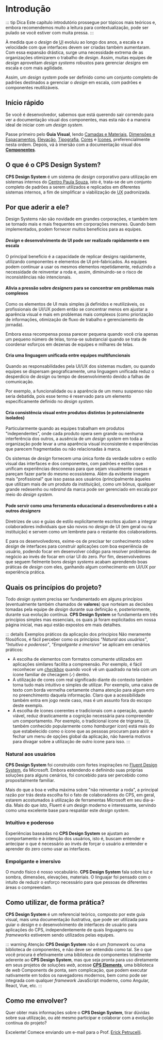 # Introdução

::: tip Dica
Este capítulo introdutório prossegue por tópicos mais teóricos e, embora recomendemos muito a leitura para contextualização, pode ser pulado se você estiver com muita pressa.
:::

À medida que o _design_ de <abbr title="User Interface">UI</abbr> evoluiu ao longo dos anos, a escala e a velocidade com que interfaces devem ser criadas também aumentaram. Com essa expansão drástica, surge uma necessidade extrema de as organizações otimizarem o trabalho de _design_. Assim, muitas equipes de _design_ aproveitam _design systems_ robustos para gerenciar _designs_ em escala e com mais agilidade.

Assim, um _design system_ pode ser definido como um conjunto completo de padrões destinados a gerenciar o _design_ em escala, com padrões e componentes reutilizáveis.

## Início rápido

Se você é desenvolvedor, sabemos que está querendo sair correndo para ver a documentação visual dos componentes, mas esta não é a maneira ideal de iniciar com um _design system_.

Passe primeiro pelo **Guia Visual**, lendo [Camadas e Materiais](./camadas-e-materiais.md), [Dimensões e Espaçamentos](./dimensoes-e-espacamentos.md), [Elevação](./elevacao.md), [Tipografia](./tipografia.md), [Cores](./cores.md) e [Ícones](./camadas-e-materiais.md), preferencialmente nesta ordem. Depois, vá à imersão com a documentação visual dos [**Componentes**](../componentes/).

## O que é o CPS Design System?

**CPS Design System** é um sistema de _design_ corporativo para utilização em sistemas internos do [Centro Paula Souza](https://www.cps.sp.gov.br/), isto é, trata-se de um conjunto completo de padrões a serem utilizados e replicados em diferentes sistemas internos, a fim de simplificar a viabilização de <abbr title="User Experience">UX</abbr> padronizada.

## Por que aderir a ele?

Design Systems não são novidade em grandes corporações, e também tem se tornado mais e mais frequentes em corporações menores. Quando bem implementados, podem fornecer muitos benefícios para as equipes.

#### _Design_ e desenvolvimento de UI pode ser realizado rapidamente e em escala

O principal benefício é a capacidade de replicar designs rapidamente, utilizando componentes e elementos de UI pré-fabricados. As equipes podem continuar a usar os mesmos elementos repetidamente, reduzindo a necessidade de reinventar a roda e, assim, diminuindo-se o risco de inconsistências não intencionais.

#### Alivia a pressão sobre _designers_ para se concentrar em problemas mais complexos

Como os elementos de UI mais simples já definidos e reutilizáveis, os profissionais de UI/UX podem então se concentrar menos em ajustar a aparência visual e mais em problemas mais complexos (como priorização de informações, otimização de fluxo de trabalho e gerenciamento de jornada).

Embora essa recompensa possa parecer pequena quando você cria apenas um pequeno número de telas, torna-se substancial quando se trata de coordenar esforços em dezenas de equipes e milhares de telas.

#### Cria uma linguagem unificada entre equipes multifuncionais

Quando as responsabilidades pela UI/UX dos sistemas mudam, ou quando equipes se dispersam geograficamente, uma linguagem unificada reduz o desperdício de _design_ ou tempo de desenvolvimento devido a falhas de comunicação.

Por exemplo, a funcionalidade ou a aparência de um menu suspenso não seria debatida, pois esse termo é reservado para um elemento especificamente definido no _design system_.

#### Cria consistência visual entre produtos distintos (e potencialmente isolados)

Particularmente quando as equipes trabalham em produtos "independentes", onde cada produto opera sem grande ou nenhuma interferência dos outros, a ausência de um _design system_ em toda a organização pode levar a uma aparência visual inconsistente e experiências que parecem fragmentadas ou não relacionadas à marca.

Os sistemas de _design_ fornecem uma única fonte da verdade sobre o estilo visual das interfaces e dos componentes, com padrões e estilos que unificam experiências desconexas para que sejam visualmente coesas e pareçam fazer parte do mesmo ecossistema. Além da evidente imagem mais "profissional" que isso passa aos usuários (principalmente àqueles que utilizam mais de um produto da instituição), como um bônus, qualquer grande redesenho ou _rebrand_ da marca pode ser gerenciado em escala por meio do _design system_.

#### Pode servir como uma ferramenta educacional a desenvolvedores e até a outros _designers_

Diretrizes de uso e guias de estilo explicitamente escritos ajudam a integrar colaboradores individuais que são novos no _design_ de UI (em geral ou na instituição) e servem como um lembrete para o restante dos colaboradores.

E para os desenvolvedores, exime-os de precisar ter conhecimento sobre _design_ de interfaces para construir aplicações com boa experiência de usuário, podendo focar em desenvolver código para resolver problemas de negócio ao invés de focar em criar UI do zero. Por fim, desenvolvedores que seguem fielmente bons _design systems_ acabam aprendendo boas práticas de _design_ com eles, ganhando algum conhecimento em UI/UX por experiência prática.

## Quais os princípios do projeto?

Todo _design system_ precisa ser fundamentado em alguns princípios (eventualmente também chamados de **valores**) que norteiam as decisões tomadas pela equipe de _design_ durante sua definição e, posteriormente, durante sua evolução contínua. **CPS Design System** se fundamenta em três princípios simples mas essenciais, os quais já foram explicitados em nossa página inicial, mas aqui estão expostos em mais detalhes.

::: details Exemplos práticos da aplicação dos princípios
Não meramente filosóficos, é fácil perceber como os princípios _"Natural aos usuários"_, _"Intuitivo e poderoso"_, _"Empolgante e imersivo"_ se aplicam em cenários práticos:
- A escolha de elementos com formatos comumente utilizados em aplicações similares facilita a compreensão. Por exemplo, é fácil reconhecer um [_checkbox_](../componentes/check-field.md) quando você vê um quadrado na tela com um ícone familiar de checagem (`✓`) dentro.
- A utilização de cores com real significado diante do contexto também torna tudo mais intuitivo e simples de utilizar. Por exemplo, uma caixa de texto com borda vermelha certamente chama atenção para algum erro no preenchimento daquela informação. Claro que a acessibilidade também entra em jogo neste caso, mas é um assunto fora do escopo deste exemplo.
- A escolha de ícones coerentes e tradicionais com a operação, quando viável, reduz drasticamente a cognição necessária para compreender um comportamento. Por exemplo, o tradicional ícone de trigrama (`☰`, também conhecido popularmente como _hamburger icon_) está mais do que estabelecido como o ícone que as pessoas procuram para abrir e fechar um menu de opções global da aplicação, não haveria motivos para divagar sobre a utilização de outro ícone para isso.
:::

### Natural aos usuários

**CPS Design System** foi construído com fortes inspirações no [Fluent Design System](https://www.microsoft.com/design/fluent/#/), da Microsoft. Embora estendendo e definindo suas próprias soluções para alguns cenários, foi concebido para ser percebido como propositalmente familiar.

Mais do que a boa e velha máxima sobre "não reinventar a roda", a principal razão por trás desta escolha foi o fato de colaboradores do CPS, em geral, estarem acostumados à utilização de ferramentas Microsoft em seu dia-a-dia. Mais do que isto, Fluent é um design moderno e interessante, servindo como uma excelente base para respaldar este _design system_.

### Intuitivo e poderoso

Experiências baseadas no **CPS Design System** se ajustam ao comportamento e à intenção dos usuários, isto é, buscam entender e antecipar o que é necessário ao invés de forçar o usuário a entender e aprender do zero como usar as interfaces.

### Empolgante e imersivo

O mundo físico é nosso vocabulário. **CPS Design System** fala sobre luz e sombra, dimensões, elevações, materiais. O linguajar foi pensado com o intuito de reduzir o esforço necessário para que pessoas de diferentes áreas o compreendam.

## Como utilizar, de forma prática?

**CPS Design System** é um referencial teórico, composto por este guia visual, mais uma documentação ilustrativa, que pode ser utilizada para guiar o _design_ e o desenvolvimento de interfaces de usuário para aplicações do CPS, independentemente de quais linguagens ou _frameworks_ estiverem sendo utilizados pelas equipes.

::: warning Atenção
**CPS Design System** não é um _framework_ ou uma biblioteca de componentes, e não deve ser entendido como tal. Se o que você procura é efetivamente uma biblioteca de componentes totalmente aderente ao **CPS Design System**, mas que seja pronta para uso diretamente em seus projetos de soluções _web_, acesse **[CPS Elements](https://cpsrepositorio.github.io/cps-elements/)**, uma biblioteca de _web_ Components de ponta, sem complicação, que podem executar nativamente em todos os navegadores modernos, bem como pode ser integrada com qualquer _framework_ JavaScript moderno, como Angular, React, Vue, etc.
:::

## Como me envolver?

Quer obter mais informações sobre o **CPS Design System**, tirar dúvidas sobre sua utilização, ou até mesmo participar e colaborar com a evolução contínua do projeto?

Excelente! Comece enviando um e-mail para o Prof. [Erick Petrucelli](mailto:erick.petrucelli@cps.sp.gov.br).
